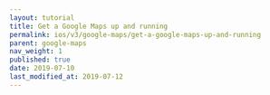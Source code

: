 ```yaml
---
layout: tutorial
title: Get a Google Maps up and running
permalink: ios/v3/google-maps/get-a-google-maps-up-and-running
parent: google-maps
nav_weight: 1
published: true
date: 2019-07-10
last_modified_at: 2019-07-12
---
```

